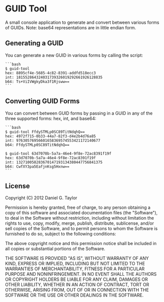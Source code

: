 GUID Tool
=========
A small console application to generate and convert between various forms of GUIDs. Note: base64 representations are in little endian form.

Generating a GUID
-----------------
You can generate a new GUID in various forms by calling the script:

    ```bash
    $ guid-tool
    hex: 8895cf4e-5685-4c82-8391-addfd518ecc3
    int: 181552864324031739326019292661926128835
    b64: Ts+ViIVWgkyDka3f1Rjsww==
    ```

Converting GUID Forms
---------------------
You can convert between GUID forms by passing in a GUID in any of the three supported forms: hex, int, and base64:

    ```bash
    $ guid-tool FfdySTMLp0SC89TitNdqhQ==
    hex: 4972f715-0b33-44a7-82f3-d4e2b4d76a85
    int: 97630576956601658369574553421172140677
    b64: FfdySTMLp0SC89TitNdqhQ==

    $ guid-tool 63d7070b-5a7a-46e4-9f8e-72ac8391f19f
    hex: 63d7070b-5a7a-46e4-9f8e-72ac8391f19f
    int: 132710058283670147193134380447756841375
    b64: CwfXY3pa5EafjnKsg5Hxnw==
    ```

License
-------
Copyright (C) 2012 Daniel G. Taylor

Permission is hereby granted, free of charge, to any person obtaining a copy of this software and associated documentation files (the "Software"), to deal in the Software without restriction, including without limitation the rights to use, copy, modify, merge, publish, distribute, sublicense, and/or sell copies of the Software, and to permit persons to whom the Software is furnished to do so, subject to the following conditions:

The above copyright notice and this permission notice shall be included in all copies or substantial portions of the Software.

THE SOFTWARE IS PROVIDED "AS IS", WITHOUT WARRANTY OF ANY KIND, EXPRESS OR IMPLIED, INCLUDING BUT NOT LIMITED TO THE WARRANTIES OF MERCHANTABILITY, FITNESS FOR A PARTICULAR PURPOSE AND NONINFRINGEMENT. IN NO EVENT SHALL THE AUTHORS OR COPYRIGHT HOLDERS BE LIABLE FOR ANY CLAIM, DAMAGES OR OTHER LIABILITY, WHETHER IN AN ACTION OF CONTRACT, TORT OR OTHERWISE, ARISING FROM, OUT OF OR IN CONNECTION WITH THE SOFTWARE OR THE USE OR OTHER DEALINGS IN THE SOFTWARE.
